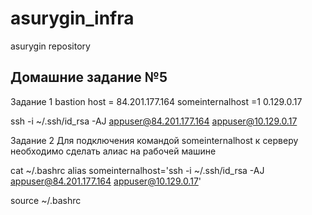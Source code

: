 # asurygin_infra
asurygin repository



## Домашние задание №5
Задание 1
bastion host = 84.201.177.164
someinternalhost =1 0.129.0.17

 ssh  -i ~/.ssh/id_rsa -AJ  appuser@84.201.177.164 appuser@10.129.0.17


Задание 2
Для подключения командой someinternalhost к серверу необходимо сделать алиас на рабочей машине

cat ~/.bashrc
alias someinternalhost='ssh  -i ~/.ssh/id_rsa -AJ  appuser@84.201.177.164 appuser@10.129.0.17'

source ~/.bashrc

